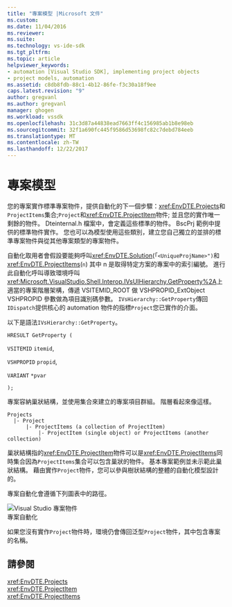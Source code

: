 ```yaml
---
title: "專案模型 |Microsoft 文件"
ms.custom: 
ms.date: 11/04/2016
ms.reviewer: 
ms.suite: 
ms.technology: vs-ide-sdk
ms.tgt_pltfrm: 
ms.topic: article
helpviewer_keywords:
- automation [Visual Studio SDK], implementing project objects
- project models, automation
ms.assetid: c8db8fdb-88c1-4b12-86fe-f3c30a18f9ee
caps.latest.revision: "9"
author: gregvanl
ms.author: gregvanl
manager: ghogen
ms.workload: vssdk
ms.openlocfilehash: 31c3d87a44838ead7663ff4c156985ab1b8e98eb
ms.sourcegitcommit: 32f1a690fc445f9586d53698fc82c7debd784eeb
ms.translationtype: MT
ms.contentlocale: zh-TW
ms.lasthandoff: 12/22/2017
---
```

# <a name="project-modeling"></a>專案模型
您的專案實作標準專案物件，提供自動化的下一個步驟：<xref:EnvDTE.Projects>和`ProjectItems`集合;`Project`和<xref:EnvDTE.ProjectItem>物件; 並且您的實作唯一剩餘的物件。 Dteinternal.h 檔案中，會定義這些標準的物件。 BscPrj 範例中提供的標準物件實作。 您也可以為模型使用這些類別，建立您自己獨立的並排的標準專案物件與從其他專案類型的專案物件。  
  
 自動化取用者會假設要能夠呼叫<xref:EnvDTE.Solution>(「`<UniqueProjName>")`和<xref:EnvDTE.ProjectItems>(`n`) 其中 n 是取得特定方案的專案中的索引編號。 進行此自動化呼叫導致環境呼叫<xref:Microsoft.VisualStudio.Shell.Interop.IVsUIHierarchy.GetProperty%2A>上適當的專案階層架構，傳遞 VSITEMID_ROOT 做 VSHPROPID_ExtObject VSHPROPID 參數做為項目識別碼參數。 `IVsHierarchy::GetProperty`傳回`IDispatch`提供核心的 automation 物件的指標`Project`您已實作的介面。  
  
 以下是語法`IVsHierarchy::GetProperty`。  
  
 `HRESULT GetProperty (`  
  
 `VSITEMID` `itemid`,  
  
 `VSHPROPID` `propid`,  
  
 `VARIANT` `*pvar`  
  
 `);`  
  
 專案容納巢狀結構，並使用集合來建立的專案項目群組。 階層看起來像這樣。  
  
```  
Projects  
  |- Project  
      |- ProjectItems (a collection of ProjectItem)  
          |- ProjectItem (single object) or ProjectItems (another collection)  
```  
  
 巢狀結構指的<xref:EnvDTE.ProjectItem>物件可以是<xref:EnvDTE.ProjectItems>同時集合因為`ProjectItems`集合可以包含巢狀的物件。 基本專案範例並未示範此巢狀結構。 藉由實作`Project`物件，您可以參與樹狀結構的整體的自動化模型設計的。  
  
 專案自動化會遵循下列圖表中的路徑。  
  
 ![Visual Studio 專案物件](../../extensibility/internals/media/projectobjects.gif "ProjectObjects")  
專案自動化  
  
 如果您沒有實作`Project`物件時，環境仍會傳回泛型`Project`物件，其中包含專案的名稱。  
  
## <a name="see-also"></a>請參閱  
 <xref:EnvDTE.Projects>   
 <xref:EnvDTE.ProjectItem>   
 <xref:EnvDTE.ProjectItems>